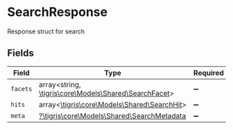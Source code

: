 # SearchResponse

Response struct for search


## Fields

| Field                                                                                       | Type                                                                                        | Required                                                                                    | Description                                                                                 |
| ------------------------------------------------------------------------------------------- | ------------------------------------------------------------------------------------------- | ------------------------------------------------------------------------------------------- | ------------------------------------------------------------------------------------------- |
| `facets`                                                                                    | array<string, [\tigris\core\Models\Shared\SearchFacet](../../models/shared/SearchFacet.md)> | :heavy_minus_sign:                                                                          | N/A                                                                                         |
| `hits`                                                                                      | array<[\tigris\core\Models\Shared\SearchHit](../../models/shared/SearchHit.md)>             | :heavy_minus_sign:                                                                          | N/A                                                                                         |
| `meta`                                                                                      | [?\tigris\core\Models\Shared\SearchMetadata](../../models/shared/SearchMetadata.md)         | :heavy_minus_sign:                                                                          | N/A                                                                                         |